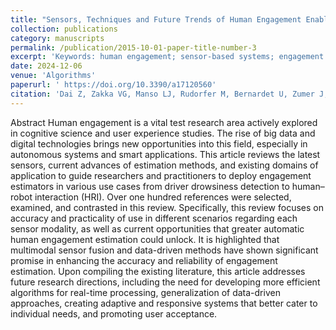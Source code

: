 ```yaml
---
title: "Sensors, Techniques and Future Trends of Human Engagement Enabled Applications: A Review."
collection: publications
category: manuscripts
permalink: /publication/2015-10-01-paper-title-number-3
excerpt: 'Keywords: human engagement; sensor-based systems; engagement estimation techniques; literature review.'
date: 2024-12-06
venue: 'Algorithms'
paperurl: ' https://doi.org/10.3390/a17120560'
citation: 'Dai Z, Zakka VG, Manso LJ, Rudorfer M, Bernardet U, Zumer J, Kavakli-Thorne M. Sensors, Techniques, and Future Trends of Human-Engagement-Enabled Applications: A Review. Algorithms. 2024; 17(12):560. https://doi.org/10.3390/a17120560'
---
```


Abstract
Human engagement is a vital test research area actively explored in cognitive science and user experience studies. The rise of big data and digital technologies brings new opportunities into this field, especially in autonomous systems and smart applications. This article reviews the latest sensors, current advances of estimation methods, and existing domains of application to guide researchers and practitioners to deploy engagement estimators in various use cases from driver drowsiness detection to human–robot interaction (HRI). Over one hundred references were selected, examined, and contrasted in this review. Specifically, this review focuses on accuracy and practicality of use in different scenarios regarding each sensor modality, as well as current opportunities that greater automatic human engagement estimation could unlock. It is highlighted that multimodal sensor fusion and data-driven methods have shown significant promise in enhancing the accuracy and reliability of engagement estimation. Upon compiling the existing literature, this article addresses future research directions, including the need for developing more efficient algorithms for real-time processing, generalization of data-driven approaches, creating adaptive and responsive systems that better cater to individual needs, and promoting user acceptance.
